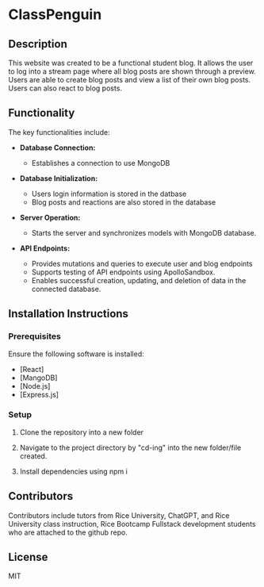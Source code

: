# ClassPenguin

## Description

This website was created to be a functional student blog. It allows the user to log into a stream page where all blog posts are shown through a preview. Users are able to create blog posts and view a list of their own blog posts. Users can also react to blog posts.

## Functionality

The key functionalities include:

- **Database Connection:**
  - Establishes a connection to use MongoDB 

- **Database Initialization:**
  - Users login information is stored in the datbase
  - Blog posts and reactions are also stored in the database 

- **Server Operation:**
  - Starts the server and synchronizes models with MongoDB database. 

- **API Endpoints:**
  - Provides mutations and queries to execute user and blog endpoints
  - Supports testing of API endpoints using ApolloSandbox. 
  - Enables successful creation, updating, and deletion of data in the connected database.

## Installation Instructions

### Prerequisites

Ensure the following software is installed:

- [React]
- [MangoDB]
- [Node.js]
- [Express.js]

### Setup

1. Clone the repository into a new folder 

2. Navigate to the project directory by "cd-ing" into the new folder/file created.

3. Install dependencies using npm i


## Contributors
Contributors include tutors from Rice University, ChatGPT, and Rice University class instruction, Rice Bootcamp Fullstack development students who are attached to the github repo. 

## License

MIT


